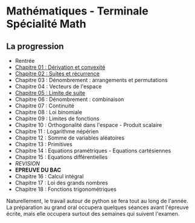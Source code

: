 # Mathématiques - Terminale Spécialité Math



## La progression

* Rentrée
* [Chapitre 01 : Dérivation et convexité](./Derivation_et_convexite/01_Fonction_derivable.md)
* [Chapitre 02 : Suites et récurrence](./Suites_et_recurrence/01_Rappels_sur_les_suites.md)
* Chapitre 03 : Dénombrement : arrangements et permutations
* Chapitre 04 : Vecteurs de l'espace
* [Chapitre 05 : Limite de suite](./Limite_de_suite/01_Limite_d_une_suite.md)
* Chapitre 06 : Dénombrement : combinaison
* Chapitre 07 : Continuité
* Chapitre 08 : Loi binomiale
* Chapitre 09 : Limites de fonctions
* Chapitre 10 : Orthogonalité dans l'espace - Produit scalaire
* Chapitre 11 : Logarithme népérien
* Chapitre 12 : Somme de variables aléatoires
* Chapitre 13 : Primitives
* Chapitre 14 : Equations pramétriques - Equations cartésiennes
* Chapitre 15 : Equations différentielles
* *REVISION*
* **EPREUVE DU BAC**
* Chapitre 16 : Calcul intégral
* Chapitre 17 : Loi des grands nombres
* Chapitre 18 : Fonctions trigonométriques

Naturellement, le travail autour de python se fera tout au long de l'année.</br>
La préparation au grand oral occupera quelques séances avant l'épreuve écrite, mais elle occupera surtout des semaines qui suivent l'examen.
